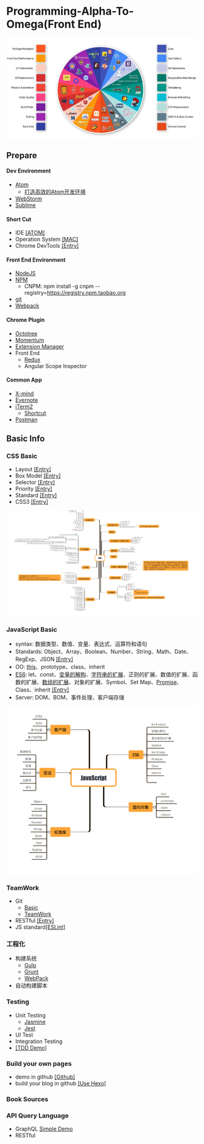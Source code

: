 # Programming-Alpha-To-Omega(Front End)

![](/source/img/front-end.jpg)

## Prepare

#### Dev Environment

 * [Atom](https://atom.io/)
    * [打造高效的Atom开发环境](https://github.com/Dale-/Web-Alpha-To-Omega/blob/master/shortcut/atom.md)
 * [WebStorm](https://www.jetbrains.com/webstorm/)
 * [Sublime](http://www.sublimetext.com/)

#### Short Cut

 * IDE [[ATOM]](https://github.com/Dale-/Web-Alpha-To-Omega/blob/master/shortcut/atom.md)
 * Operation System [[MAC]](https://support.apple.com/zh-cn/HT201236)
 * Chrome DevTools [[Entry]](https://developers.google.com/web/tools/chrome-devtools/shortcuts)

#### Front End Environment

 * [NodeJS](https://nodejs.org/)
 * [NPM](https://www.npmjs.com)
    * CNPM: npm install -g cnpm --registry=https://registry.npm.taobao.org
 * [git](http://www.git-scm.com)
 * [Webpack](http://webpack.github.io/)

#### Chrome Plugin

  * [Octotree](https://chrome.google.com/webstore/search/Octotree?utm_source=chrome-ntp-icon)
  * [Momentum](https://chrome.google.com/webstore/search/Momentum?utm_source=chrome-ntp-icon)
  * [Extension Manager](https://chrome.google.com/webstore/detail/extension-manager/gjldcdngmdknpinoemndlidpcabkggco/related)
  *  Front End
     * [Redux](https://chrome.google.com/webstore/search/Redux?utm_source=chrome-ntp-icon)
     * Angular Scope Inspector

#### Common App

  * [X-mind](http://www.xmind.net/)
  * [Evernote](https://evernote.com/)
  * [iTerm2](https://iterm2.com/)
    * [Shortcut](https://github.com/Dale-/Web-Alpha-To-Omega/blob/master/shortcut/iterm.md)
  * [Postman](https://www.getpostman.com/)  

## Basic Info

### CSS Basic

* Layout [[Entry]](http://learnlayout.com/)
* Box Model [[Entry]](http://learnlayout.com/box-model.html)
* Selector [[Entry]](https://developer.mozilla.org/zh-CN/docs/Web/Guide/CSS/Getting_started/Selectors)
* Priority [[Entry]](https://developer.mozilla.org/zh-CN/docs/Web/CSS/Specificity)
* Standard [[Entry]](http://codeguide.bootcss.com/)
* CSS3 [[Entry]](https://www.ibm.com/developerworks/cn/web/1202_zhouxiang_css3/)

![](/source/img/css/css-xmind.png)

### JavaScript Basic

* syntax: 数据类型、数值、变量、表达式、运算符和语句
* Standards: Object、Array、Boolean、Number、String、Math、Date、RegExp、JSON [[Entry]](http://javascript.ruanyifeng.com/stdlib/object.html#)
* OO: [this](https://dale-.github.io/2017/05/28/Understand-JavaScript%E2%80%99s-%E2%80%9Cthis%E2%80%9D/)、prototype、class、inherit
* [ES6](https://github.com/Dale-/Web-Alpha-To-Omega/blob/master/javascript/ES6/es6.md): let、const、[变量的解构](https://github.com/Dale-/Web-Alpha-To-Omega/blob/master/javascript/es6/destructuring.md)、[字符串的扩展](https://github.com/Dale-/Web-Alpha-To-Omega/blob/master/javascript/es6/string.md)、正则的扩展、数值的扩展、函数的扩展、[数组的扩展](https://github.com/Dale-/Web-Alpha-To-Omega/blob/master/javascript/es6/array.md)、对象的扩展、Symbol、Set Map、[Promise](https://github.com/Dale-/Web-Alpha-To-Omega/blob/master/javascript/es6/promise.md)、Class、inherit [[Entry]](http://es6.ruanyifeng.com/)
* Server: DOM、BOM、事件处理、客户端存储

![](/source/img/javascript/javascript-xmind.png)

### TeamWork

* Git
  * [Basic](http://rogerdudler.github.io/git-guide/)
  * [TeamWork](http://nvie.com/posts/a-successful-git-branching-model/)
* RESTful [[Entry]](https://codeplanet.io/principles-good-restful-api-design/)
* JS standard[[ESLint]](http://eslint.org/docs/user-guide/getting-started)

### 工程化

* 构建系统
  * [Gulp](https://gruntjs.com/getting-started)
  * [Grunt](https://gulpjs.com/)
  * [WebPack](https://webpack.js.org/)
* 自动构建脚本

### Testing

* Unit Testing
  * [Jasmine](https://jasmine.github.io/2.4/introduction.html)
  * [Jest](https://facebook.github.io/jest/docs/en/getting-started.html)
* UI Test
* Integration Testing
* [[TDD Demo]](https://github.com/Dale-/tdd-guess-number-game)

### Build your own pages

* demo in github [[Github]](http://github.com/)
* build your blog in github [[Use Hexo]](https://dale-.github.io/2015/10/23/Hexo-Github-Blog/)

### Book Sources

### API Query Language
* GraphQL [Simple Demo](https://github.com/Dale-/GraphQL-Demo)
* RESTful
